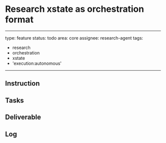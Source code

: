# Research xstate as orchestration format

---
type: feature
status: todo
area: core
assignee: research-agent
tags:
  - research
  - orchestration
  - xstate
  - 'execution:autonomous'
---


## Instruction

## Tasks

## Deliverable

## Log
